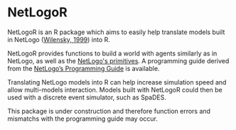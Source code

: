 # NetLogoR
NetLogoR is an R package which aims to easily help translate models built in NetLogo ([Wilensky, 1999](http://ccl.northwestern.edu/netlogo/)) into R.

NetLogoR provides functions to build a world with agents similarly as in NetLogo, as well as the [NetLogo's primitives](https://ccl.northwestern.edu/netlogo/docs/dictionary.html).
A programming guide derived from the [NetLogo’s Programming Guide](https://ccl.northwestern.edu/netlogo/docs/programming.html) is available. 

Translating NetLogo models into R can help increase simulation speed and allow multi-models interaction. 
Models built with NetLogoR could then be used with a discrete event simulator, such as SpaDES.

This package is under construction and therefore function errors and mismatchs with the programming guide may occur.

